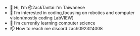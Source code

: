 - 👋 Hi, I’m @2ackTantai I'm Taiwanese
- 👀 I’m interested in coding,focusing on robotics and computer vision(mostly coding LabVIEW)
- 🌱 I’m currently learning computer science
- 📫 How to reach me discord zach0923#4008

<!---
2ackTantai/2ackTantai is a ✨ special ✨ repository because its `README.md` (this file) appears on your GitHub profile.
You can click the Preview link to take a look at your changes.
--->

